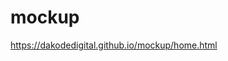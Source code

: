 # mockup

<a href="https://dakodedigital.github.io/mockup/home.html">https://dakodedigital.github.io/mockup/home.html</a>
